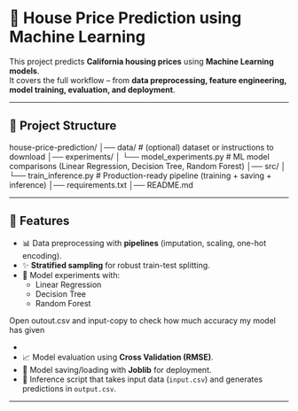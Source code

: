 # 🏡 House Price Prediction using Machine Learning

This project predicts **California housing prices** using **Machine Learning models**.  
It covers the full workflow – from **data preprocessing, feature engineering, model training, evaluation, and deployment**.

---

## 📌 Project Structure
house-price-prediction/
│── data/ # (optional) dataset or instructions to download
│── experiments/
│ └── model_experiments.py # ML model comparisons (Linear Regression, Decision Tree, Random Forest)
│── src/
│ └── train_inference.py # Production-ready pipeline (training + saving + inference)
│── requirements.txt
│── README.md



---

## 🚀 Features
- 📊 Data preprocessing with **pipelines** (imputation, scaling, one-hot encoding).  
- ✨ **Stratified sampling** for robust train-test splitting.  
- 🧪 Model experiments with:
  - Linear Regression
  - Decision Tree
  - Random Forest
 


Open outout.csv and input-copy to check how much accuracy my model has given

 
  - 
- 📈 Model evaluation using **Cross Validation (RMSE)**.  
- 💾 Model saving/loading with **Joblib** for deployment.  
- 🔮 Inference script that takes input data (`input.csv`) and generates predictions in `output.csv`.

---
